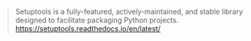 > Setuptools is a fully-featured, actively-maintained, and stable library designed to facilitate packaging Python projects.
> https://setuptools.readthedocs.io/en/latest/
